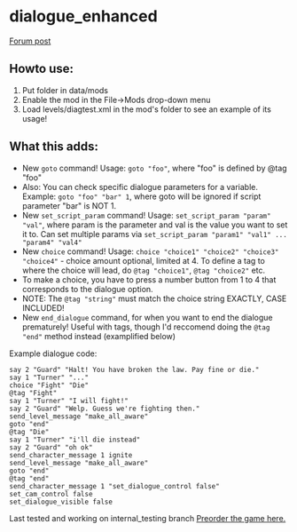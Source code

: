 # dialogue_enhanced
[Forum post](http://forums.wolfire.com/viewtopic.php?f=16&t=39819)  
## Howto use:  

1. Put folder in data/mods
2. Enable the mod in the File->Mods drop-down menu
3. Load levels/diagtest.xml in the mod's folder to see an example of its usage!

## What this adds:

* New `goto` command! Usage: `goto "foo"`, where "foo" is defined by @tag "foo"
* Also: You can check specific dialogue parameters for a variable. Example: `goto "foo" "bar" 1`, where goto will be ignored if script parameter "bar" is NOT 1.
* New `set_script_param` command! Usage: `set_script_param "param" "val"`, where param is the parameter and val is the value you want to set it to. Can set multiple params via `set_script_param "param1" "val1" ... "param4" "val4"`
* New `choice` command! Usage: `choice "choice1" "choice2" "choice3" "choice4"` - choice amount optional, limited at 4. To define a tag to where the choice will lead, do `@tag "choice1"`, `@tag "choice2"` etc.
* To make a choice, you have to press a number button from 1 to 4 that corresponds to the dialogue option.
* NOTE: The `@tag "string"` must match the choice string EXACTLY, CASE INCLUDED!
* New `end_dialogue` command, for when you want to end the dialogue prematurely! Useful with tags, though I'd reccomend doing the `@tag "end"` method instead (examplified below)

Example dialogue code:
```
say 2 "Guard" "Halt! You have broken the law. Pay fine or die."
say 1 "Turner" "..."
choice "Fight" "Die"
@tag "Fight"
say 1 "Turner" "I will fight!"
say 2 "Guard" "Welp. Guess we're fighting then."
send_level_message "make_all_aware"
goto "end"
@tag "Die"
say 1 "Turner" "i'll die instead"
say 2 "Guard" "oh ok"
send_character_message 1 ignite
send_level_message "make_all_aware"
goto "end"
@tag "end"
send_character_message 1 "set_dialogue_control false"
set_cam_control false
set_dialogue_visible false
```
Last tested and working on internal_testing branch
[Preorder the game here.](http://www.wolfire.com/overgrowth)

